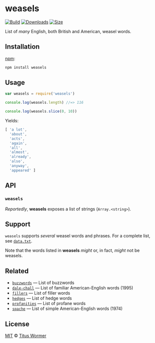 # weasels

[![Build][build-badge]][build]
[![Downloads][downloads-badge]][downloads]
[![Size][size-badge]][size]

List of *many* English, both British and American, weasel words.

## Installation

[npm][npm]:

```bash
npm install weasels
```

## Usage

```js
var weasels = require('weasels')

console.log(weasels.length) //=> 116

console.log(weasels.slice(0, 10))
```

Yields:

```js
[ 'a lot',
  'about',
  'acts',
  'again',
  'all',
  'almost',
  'already',
  'also',
  'anyway',
  'appeared' ]
```

## API

### `weasels`

*Reportedly*, **weasels** exposes a list of strings (`Array.<string>`).

## Support

`weasels` supports *several* weasel words and phrases.  For a complete
list, see [`data.txt`][data].

Note that the words listed in **weasels** *might* or, in fact, *might*
not be weasels.

## Related

*   [`buzzwords`](https://github.com/words/buzzwords)
    — List of buzzwords
*   [`dale-chall`](https://github.com/words/dale-chall)
    — List of familiar American-English words (1995)
*   [`fillers`](https://github.com/words/fillers)
    — List of filler words
*   [`hedges`](https://github.com/words/hedges)
    — List of hedge words
*   [`profanities`](https://github.com/words/profanities)
    — List of profane words
*   [`spache`](https://github.com/words/spache)
    — List of simple American-English words (1974)

## License

[MIT][license] © [Titus Wormer][author]

<!-- Definitions -->

[build-badge]: https://img.shields.io/travis/words/weasels.svg

[build]: https://travis-ci.org/words/weasels

[downloads-badge]: https://img.shields.io/npm/dm/weasels.svg

[downloads]: https://www.npmjs.com/package/weasels

[size-badge]: https://img.shields.io/bundlephobia/minzip/weasels.svg

[size]: https://bundlephobia.com/result?p=weasels

[npm]: https://docs.npmjs.com/cli/install

[license]: license

[author]: https://wooorm.com

[data]: data.txt
